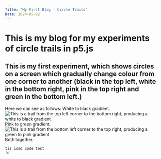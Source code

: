 ```yaml
---
Title: "My First Blog - Circle Trails"
Date: 2024-05-02
---
```

# This is my blog for my experiments of circle trails in p5.js
## This is my first experiment, which shows circles on a screen which gradually change colour from one corner to another (black in the top left, white in the bottom right, pink in the top right and green in the bottom left.)

Here we can see as follows:
White to black gradient.
![This is a trail from the top left corner to the bottom right, producing a white to black gradient](my-creative-coding-portfolio/images/white-to-black.png)
Pink to green gradient.
![This is a trail from the bottom left corner to the top right, producing a green to pink gradient](my-creative-coding-portfolio/images/green-to-pink.png)
Both together.

```
tis issd code test
fd
```
